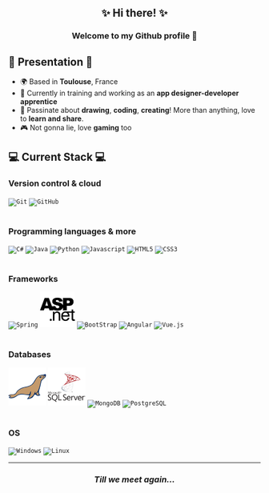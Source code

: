 <center>
<h2>✨ Hi there! ✨</h2>

<h3>Welcome to my Github profile 🤝</h3>
</center>

## 👋 Presentation 👋
- 🌍 Based in **Toulouse**, France
- 💪 Currently in training and working as an **app designer-developer apprentice**
- 🎨 Passinate about **drawing**, **coding**, **creating**! More than anything, love to **learn and share**.
- 🎮 Not gonna lie, love **gaming** too

## 💻 Current Stack 💻

### Version control & cloud
<div>
    <code><img height="80" src="https://raw.githubusercontent.com/bablubambal/All_logo_and_pictures/7c0ac2ceb9f9d24992ec393d11fa7337d2f92466/others/git.svg" alt="Git" title="Git"></code>
    <code><img height="75" src="https://raw.githubusercontent.com/bablubambal/All_logo_and_pictures/7c0ac2ceb9f9d24992ec393d11fa7337d2f92466/cloud/github.svg" alt="GitHub" title="GitHub"></code>
</div>

<br>

### Programming languages & more
<div>
    <code><img height="75" src="https://raw.githubusercontent.com/bablubambal/All_logo_and_pictures/7c0ac2ceb9f9d24992ec393d11fa7337d2f92466/programming%20languages/c%23.svg" alt="C#" title="C#"></code>
    <code><img height="80" src="https://raw.githubusercontent.com/bablubambal/All_logo_and_pictures/7c0ac2ceb9f9d24992ec393d11fa7337d2f92466/programming%20languages/java.svg" alt="Java" title="Java"></code>
    <code><img height="70" src="https://raw.githubusercontent.com/bablubambal/All_logo_and_pictures/7c0ac2ceb9f9d24992ec393d11fa7337d2f92466/programming%20languages/python.svg" alt="Python" title="Python"></code>
    <code><img height="70" src="https://raw.githubusercontent.com/bablubambal/All_logo_and_pictures/7c0ac2ceb9f9d24992ec393d11fa7337d2f92466/programming%20languages/javascript.svg" alt="Javascript" title="Javascript"></code>
    <code><img height="80" src="https://raw.githubusercontent.com/bablubambal/All_logo_and_pictures/7c0ac2ceb9f9d24992ec393d11fa7337d2f92466/others/html.svg" alt="HTML5" title="HTML5"></code>
    <code><img height="80" src="https://raw.githubusercontent.com/bablubambal/All_logo_and_pictures/7c0ac2ceb9f9d24992ec393d11fa7337d2f92466/others/css.svg" alt="CSS3" title="CSS3"></code>
</div>

<br>

### Frameworks
<div>
    <code><img height="70" src="https://raw.githubusercontent.com/bablubambal/All_logo_and_pictures/7c0ac2ceb9f9d24992ec393d11fa7337d2f92466/frameworks/spring.svg" alt="Spring" title="Spring"></code>
    <code><img height="70" src="./images/aspnet-svgrepo-com.svg" alt="ASP .NET" title="ASP .NET"></code>
    <code><img height="70" src="https://raw.githubusercontent.com/bablubambal/All_logo_and_pictures/7c0ac2ceb9f9d24992ec393d11fa7337d2f92466/frameworks/boostrap.svg" alt="BootStrap" title="BootStrap"></code>
    <code><img height="70" src="https://raw.githubusercontent.com/bablubambal/All_logo_and_pictures/7c0ac2ceb9f9d24992ec393d11fa7337d2f92466/frameworks/angular.svg" alt="Angular" title="Angular"></code>
    <code><img height="70" src="https://raw.githubusercontent.com/bablubambal/All_logo_and_pictures/7c0ac2ceb9f9d24992ec393d11fa7337d2f92466/frameworks/vuejs.svg" alt="Vue.js" title="Vue.js"></code>
</div>

<br>

### Databases
<div>
    <code><img height=75 src="./images/mariadb-icon-svgrepo-com.svg" alt="MariaDB" title="MariaDB"></code>
    <code><img height=75 src="./images/microsoft-sql-server-logo-svgrepo-com.svg" alt="Microsoft SQL Server" title="Microsoft SQL Server"></code>
    <code><img height="80" src="https://raw.githubusercontent.com/bablubambal/All_logo_and_pictures/7c0ac2ceb9f9d24992ec393d11fa7337d2f92466/databases/mongodb.svg" alt="MongoDB" title="MongoDB"></code>
    <code><img height="75" src="https://raw.githubusercontent.com/bablubambal/All_logo_and_pictures/7c0ac2ceb9f9d24992ec393d11fa7337d2f92466/databases/postgresql.svg" alt="PostgreSQL" title="PostgreSQL"></code>
    
</div>

<br>

### OS
<div>
    <code><img height="70" src="https://raw.githubusercontent.com/bablubambal/All_logo_and_pictures/7c0ac2ceb9f9d24992ec393d11fa7337d2f92466/social%20icons/windows.svg" alt="Windows" title="Windows"></code>
    <code><img height="70" src="https://raw.githubusercontent.com/bablubambal/All_logo_and_pictures/7c0ac2ceb9f9d24992ec393d11fa7337d2f92466/social%20icons/linux.svg" alt="Linux" title="Linux"></code>
</div>

---
<center>
<h3><i>Till we meet again...</i></h3>
</center>